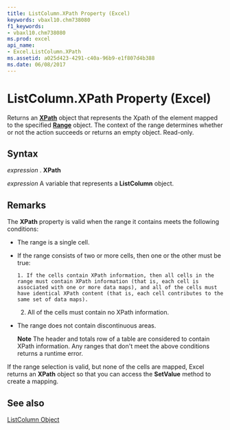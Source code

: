 ```yaml
---
title: ListColumn.XPath Property (Excel)
keywords: vbaxl10.chm738080
f1_keywords:
- vbaxl10.chm738080
ms.prod: excel
api_name:
- Excel.ListColumn.XPath
ms.assetid: a025d423-4291-c40a-96b9-e1f807d4b388
ms.date: 06/08/2017
---
```



# ListColumn.XPath Property (Excel)

Returns an  **[XPath](Excel.XPath.md)** object that represents the Xpath of the element mapped to the specified **[Range](Excel.Range(objec).md)** object. The context of the range determines whether or not the action succeeds or returns an empty object. Read-only.


## Syntax

 _expression_ . **XPath**

 _expression_ A variable that represents a **ListColumn** object.


## Remarks

The  **XPath** property is valid when the range it contains meets the following conditions:


- The range is a single cell.
    
- If the range consists of two or more cells, then one or the other must be true:
    
      1. If the cells contain XPath information, then all cells in the range must contain XPath information (that is, each cell is associated with one or more data maps), and all of the cells must have identical XPath content (that is, each cell contributes to the same set of data maps).
    
  2. All of the cells must contain no XPath information.
    
- The range does not contain discontinuous areas.
    
     **Note**  The header and totals row of a table are considered to contain XPath information.
Any ranges that don't meet the above conditions returns a runtime error.

If the range selection is valid, but none of the cells are mapped, Excel returns an  **XPath** object so that you can access the **SetValue** method to create a mapping.


## See also


[ListColumn Object](Excel.ListColumn.md)

